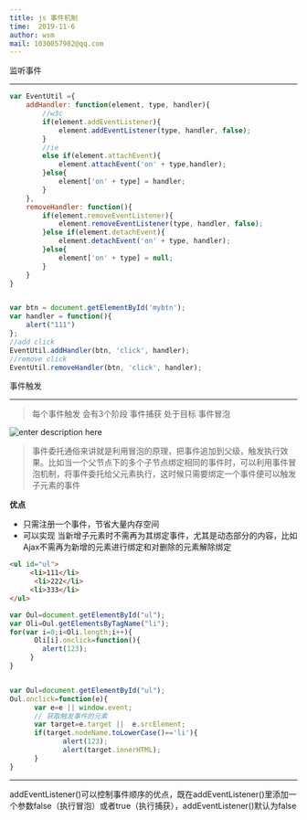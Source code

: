 ```yaml
---
title: js 事件机制
time:  2019-11-6
author: wsm
mail: 1030057982@qq.com
---
```


监听事件
****
```js
var EventUtil ={
    addHandler: function(element, type, handler){
        //w3c
        if(element.addEventListener){
            element.addEventListener(type, handler, false);
        }
        //ie
        else if(element.attachEvent){
            element.attachEvent('on' + type,handler);
        }else{
            element['on' + type] = handler;
        }
    },
    removeHandler: function(){
        if(element.removeEventListener){
            element.removeEventListener(type, handler, false);
        }else if(element.detachEvent){
            element.detachEvent('on' + type, handler);
        }else{
            element['on' + type] = null;
        }
    }
}


var btn = document.getElementById('mybtn');
var handler = function(){
    alert("111")
};
//add click
EventUtil.addHandler(btn, 'click', handler);
//remove click
EventUtil.removeHandler(btn, 'click', handler);
```

事件触发
****
> 每个事件触发 会有3个阶段 事件捕获 处于目标 事件冒泡


![enter description here](https://img.wsmpage.cn/learning/2019-11-6/1573004577420.png)



> 事件委托通俗来讲就是利用冒泡的原理，把事件追加到父级，触发执行效果。比如当一个父节点下的多个子节点绑定相同的事件时，可以利用事件冒泡机制，将事件委托给父元素执行，这时候只需要绑定一个事件便可以触发子元素的事件

**优点**
* 只需注册一个事件，节省大量内存空间
* 可以实现 当新增子元素时不需再为其绑定事件，尤其是动态部分的内容，比如Ajax不需再为新增的元素进行绑定和对删除的元素解除绑定

```html
<ul id="ul">
     <li>111</li>
      <li>222</li>
     <li>333</li>
</ul>
```


```js
var Oul=document.getElementById("ul");
var Oli=Oul.getElementsByTagName("li");
for(var i=0;i<Oli.length;i++){
      Oli[i].onclick=function(){
        alert(123);
     }
}


var Oul=document.getElementById("ul");
Oul.onclick=function(e){
      var e=e || window.event;
	  // 获取触发事件的元素
      var target=e.target ||  e.srcElement;
      if(target.nodeName.toLowerCase()=='li'){
             alert(123);
             alert(target.innerHTML);
      }
} 
```

****
addEventListener()可以控制事件顺序的优点，既在addEventListener()里添加一个参数false（执行冒泡）或者true（执行捕获），addEventListener()默认为false
